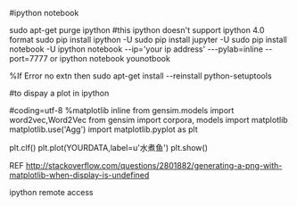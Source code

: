 #ipython notebook

sudo apt-get purge ipython  #this ipython doesn't support ipython 4.0 format
sudo pip install ipython -U
sudo pip install jupyter -U
sudo pip install notebook -U
ipython notebook --ip='your ip address' ---pylab=inline --port=7777
or
ipython notebook younotbook

%If Error no extn 
then sudo apt-get install --reinstall python-setuptools

#to dispay a plot in ipython

#coding=utf-8
%matplotlib inline
from gensim.models import word2vec,Word2Vec
from gensim import corpora, models
import matplotlib
matplotlib.use('Agg') 
import matplotlib.pyplot as plt


plt.clf()
plt.plot(YOURDATA,label=u'水煮鱼')
plt.show()

REF http://stackoverflow.com/questions/2801882/generating-a-png-with-matplotlib-when-display-is-undefined




ipython  remote access


